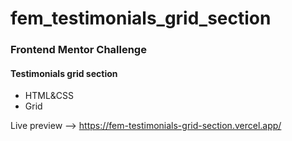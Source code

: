 # fem_testimonials_grid_section

### Frontend Mentor Challenge
#### Testimonials grid section
- HTML&CSS
- Grid

Live preview --> https://fem-testimonials-grid-section.vercel.app/
